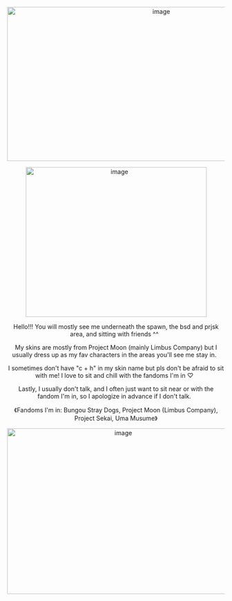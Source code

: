 <p align="center"><img width="698" height="357" alt="image" src="https://github.com/user-attachments/assets/0a2518c1-14ae-4e59-85f1-5ab9e3088668" />
<p align="center"><img width="419" height="347" alt="image" src="https://github.com/user-attachments/assets/313cefd3-4374-4c8d-a147-c58e6decab6b" />
<p align="center"> Hello!!! You will mostly see me underneath the spawn, the bsd and prjsk area, and sitting with friends ^^
&nbsp;
<p align="center"> My skins are mostly from Project Moon (mainly Limbus Company) but I usually dress up as my fav characters in the areas you'll see me stay in.
&nbsp;
<p align="center"> I sometimes don't have "c + h" in my skin name but pls don't be afraid to sit with me! I love to sit and chill with the fandoms I'm in ♡
&nbsp;
<p align="center"> Lastly, I usually don't talk, and I often just want to sit near or with the fandom I'm in, so I apologize in advance if I don't talk.
&nbsp;
<p align="center"> 《Fandoms I'm in: Bungou Stray Dogs, Project Moon (Limbus Company), Project Sekai, Uma Musume》
<p align="center"><img width="522" height="384" alt="image" src="https://github.com/user-attachments/assets/f4c2c68c-a312-4d9c-b268-0380279a3e4a" />
